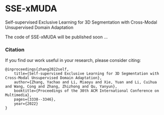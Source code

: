 # SSE-xMUDA
 Self-supervised Exclusive Learning for 3D Segmentation with Cross-Modal Unsupervised Domain Adaptation

The code of SSE-xMUDA will be published soon ...




### Citation
If you find our work useful in your research, please consider citing:

    @inproceedings{zhang2022self,
        title={Self-supervised Exclusive Learning for 3D Segmentation with Cross-Modal Unsupervised Domain Adaptation},
        author={Zhang, Yachao and Li, Miaoyu and Xie, Yuan and Li, Cuihua and Wang, Cong and Zhang, Zhizhong and Qu, Yanyun},
        booktitle={Proceedings of the 30th ACM International Conference on Multimedia},
        pages={3338--3346},
        year={2022}
    }
